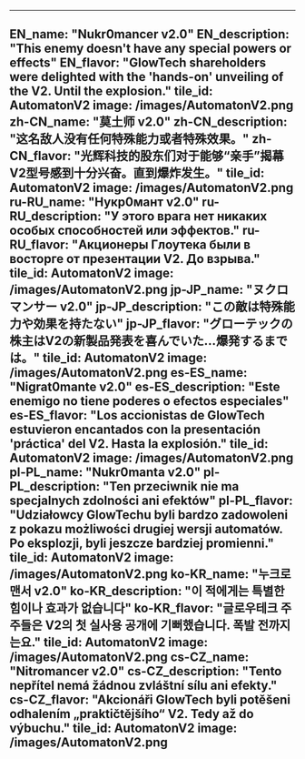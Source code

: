 ---

EN_name: "Nukr0mancer v2.0"
EN_description: "This enemy doesn't have any special powers or effects"
EN_flavor: "GlowTech shareholders were delighted with the 'hands-on' unveiling of the V2. Until the explosion."
tile_id: AutomatonV2
image: /images/AutomatonV2.png
zh-CN_name: "莫土师 v2.0"
zh-CN_description: "这名敌人没有任何特殊能力或者特殊效果。"
zh-CN_flavor: "光辉科技的股东们对于能够“亲手”揭幕V2型号感到十分兴奋。直到爆炸发生。"
tile_id: AutomatonV2
image: /images/AutomatonV2.png
ru-RU_name: "Нукр0мант v2.0"
ru-RU_description: "У этого врага нет никаких особых способностей или эффектов."
ru-RU_flavor: "Акционеры Глоутека были в восторге от презентации V2. До взрыва."
tile_id: AutomatonV2
image: /images/AutomatonV2.png
jp-JP_name: "ヌクロマンサー v2.0"
jp-JP_description: "この敵は特殊能力や効果を持たない"
jp-JP_flavor: "グローテックの株主はV2の新製品発表を喜んでいた…爆発するまでは。"
tile_id: AutomatonV2
image: /images/AutomatonV2.png
es-ES_name: "Nigrat0mante v2.0"
es-ES_description: "Este enemigo no tiene poderes o efectos especiales"
es-ES_flavor: "Los accionistas de GlowTech estuvieron encantados con la presentación 'práctica' del V2. Hasta la explosión."
tile_id: AutomatonV2
image: /images/AutomatonV2.png
pl-PL_name: "Nukr0manta v2.0"
pl-PL_description: "Ten przeciwnik nie ma specjalnych zdolności ani efektów"
pl-PL_flavor: "Udziałowcy GlowTechu byli bardzo zadowoleni z pokazu możliwości drugiej wersji automatów. Po eksplozji, byli jeszcze bardziej promienni."
tile_id: AutomatonV2
image: /images/AutomatonV2.png
ko-KR_name: "누크로맨서 v2.0"
ko-KR_description: "이 적에게는 특별한 힘이나 효과가 없습니다"
ko-KR_flavor: "글로우테크 주주들은 V2의 첫 실사용 공개에 기뻐했습니다. 폭발 전까지는요."
tile_id: AutomatonV2
image: /images/AutomatonV2.png
cs-CZ_name: "Nitromancer v2.0"
cs-CZ_description: "Tento nepřítel nemá žádnou zvláštní sílu ani efekty."
cs-CZ_flavor: "Akcionáři GlowTech byli potěšeni odhalením „praktičtějšího“ V2. Tedy až do výbuchu."
tile_id: AutomatonV2
image: /images/AutomatonV2.png
---